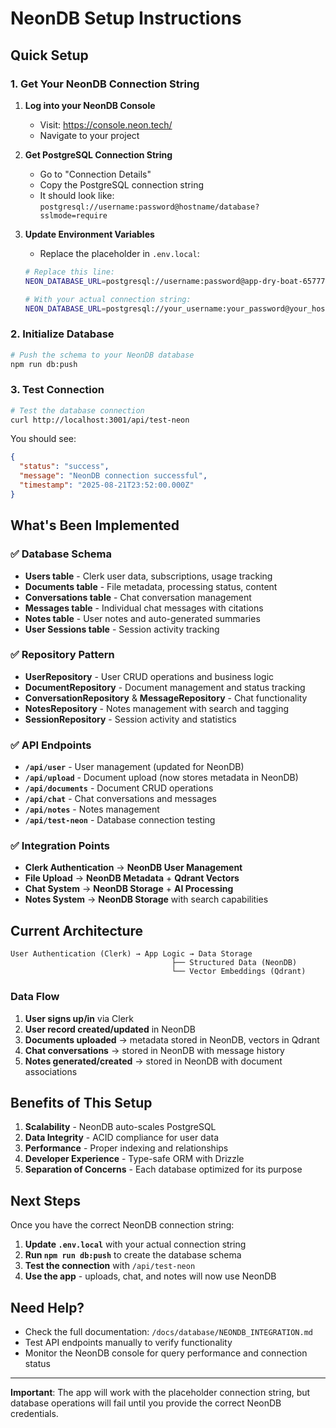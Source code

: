 # NeonDB Setup Instructions

## Quick Setup

### 1. Get Your NeonDB Connection String

1. **Log into your NeonDB Console**
   - Visit: https://console.neon.tech/
   - Navigate to your project

2. **Get PostgreSQL Connection String**
   - Go to "Connection Details" 
   - Copy the PostgreSQL connection string
   - It should look like: `postgresql://username:password@hostname/database?sslmode=require`

3. **Update Environment Variables**
   - Replace the placeholder in `.env.local`:
   ```bash
   # Replace this line:
   NEON_DATABASE_URL=postgresql://username:password@app-dry-boat-65777059.dpl.myneon.app/main?sslmode=require
   
   # With your actual connection string:
   NEON_DATABASE_URL=postgresql://your_username:your_password@your_host/your_database?sslmode=require
   ```

### 2. Initialize Database

```bash
# Push the schema to your NeonDB database
npm run db:push
```

### 3. Test Connection

```bash
# Test the database connection
curl http://localhost:3001/api/test-neon
```

You should see:
```json
{
  "status": "success",
  "message": "NeonDB connection successful",
  "timestamp": "2025-08-21T23:52:00.000Z"
}
```

## What's Been Implemented

### ✅ Database Schema
- **Users table** - Clerk user data, subscriptions, usage tracking
- **Documents table** - File metadata, processing status, content
- **Conversations table** - Chat conversation management
- **Messages table** - Individual chat messages with citations
- **Notes table** - User notes and auto-generated summaries
- **User Sessions table** - Session activity tracking

### ✅ Repository Pattern
- **UserRepository** - User CRUD operations and business logic
- **DocumentRepository** - Document management and status tracking
- **ConversationRepository** & **MessageRepository** - Chat functionality
- **NotesRepository** - Notes management with search and tagging
- **SessionRepository** - Session activity and statistics

### ✅ API Endpoints
- **`/api/user`** - User management (updated for NeonDB)
- **`/api/upload`** - Document upload (now stores metadata in NeonDB)
- **`/api/documents`** - Document CRUD operations
- **`/api/chat`** - Chat conversations and messages
- **`/api/notes`** - Notes management
- **`/api/test-neon`** - Database connection testing

### ✅ Integration Points
- **Clerk Authentication** → **NeonDB User Management**
- **File Upload** → **NeonDB Metadata** + **Qdrant Vectors**
- **Chat System** → **NeonDB Storage** + **AI Processing**
- **Notes System** → **NeonDB Storage** with search capabilities

## Current Architecture

```
User Authentication (Clerk) → App Logic → Data Storage
                                    ├── Structured Data (NeonDB)
                                    └── Vector Embeddings (Qdrant)
```

### Data Flow
1. **User signs up/in** via Clerk
2. **User record created/updated** in NeonDB
3. **Documents uploaded** → metadata stored in NeonDB, vectors in Qdrant
4. **Chat conversations** → stored in NeonDB with message history
5. **Notes generated/created** → stored in NeonDB with document associations

## Benefits of This Setup

1. **Scalability** - NeonDB auto-scales PostgreSQL
2. **Data Integrity** - ACID compliance for user data
3. **Performance** - Proper indexing and relationships
4. **Developer Experience** - Type-safe ORM with Drizzle
5. **Separation of Concerns** - Each database optimized for its purpose

## Next Steps

Once you have the correct NeonDB connection string:

1. **Update `.env.local`** with your actual connection string
2. **Run `npm run db:push`** to create the database schema
3. **Test the connection** with `/api/test-neon`
4. **Use the app** - uploads, chat, and notes will now use NeonDB

## Need Help?

- Check the full documentation: `/docs/database/NEONDB_INTEGRATION.md`
- Test API endpoints manually to verify functionality
- Monitor the NeonDB console for query performance and connection status

---

**Important**: The app will work with the placeholder connection string, but database operations will fail until you provide the correct NeonDB credentials.